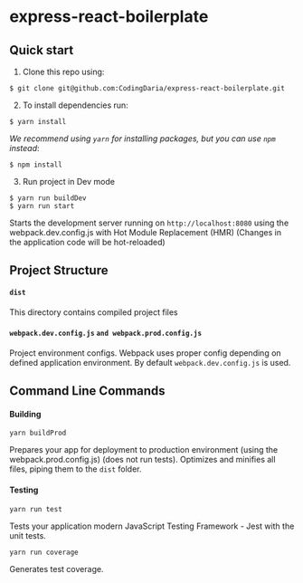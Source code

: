# express-react-boilerplate

## Quick start

1. Clone this repo using:
  ```shell
  $ git clone git@github.com:CodingDaria/express-react-boilerplate.git
  ```

2. To install dependencies run:

  ```shell
  $ yarn install
  ```

  *We recommend using `yarn` for installing packages, but you can use `npm` instead*:

  ```shell
  $ npm install
  ```
3. Run project in Dev mode

  ```shell
  $ yarn run buildDev
  $ yarn run start
  ```
  Starts the development server running on `http://localhost:8080` using the webpack.dev.config.js with Hot Module Replacement (HMR) (Changes in the application code will be hot-reloaded)

## Project Structure

#### `dist`
This directory contains compiled project files

#### `webpack.dev.config.js` `and webpack.prod.config.js`
Project environment configs. Webpack uses proper config depending on defined application environment.
By default `webpack.dev.config.js` is used.


## Command Line Commands

#### Building

```Shell
yarn buildProd
```

Prepares your app for deployment to production environment (using the webpack.prod.config.js) (does not run tests). Optimizes and minifies all files, piping them to the `dist` folder.


#### Testing

```Shell
yarn run test
```

Tests your application modern JavaScript Testing Framework - Jest with the unit tests.


```Shell
yarn run coverage
```

Generates test coverage.

